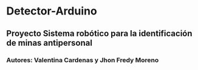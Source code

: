 # Detector-Arduino

## Proyecto Sistema robótico para la identificación de minas antipersonal
### Autores: Valentina Cardenas y Jhon Fredy Moreno
